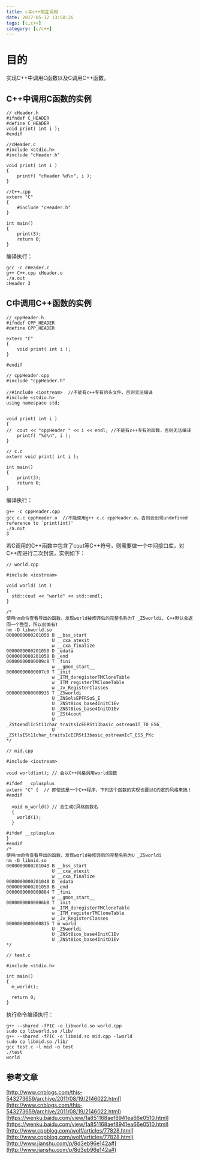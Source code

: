 ```yaml
---
title: c与c++相互调用
date: 2017-05-12 13:58:26
tags: [c,c++]
category: [c/c++]
---
```



# 目的 
实现C++中调用C函数以及C调用C++函数。

## C++中调用C函数的实例
```
// cHeader.h
#ifndef C_HEADER
#define C_HEADER
void print( int i );
#endif
```
<!--more-->
```
//cHeader.c
#include <stdio.h>
#include "cHeader.h"

void print( int i )
{
	printf( "cHeader %d\n", i );
}
```

```
//C++.cpp
extern "C"
{
	#include "cHeader.h"
}

int main()
{
	print(3);
	return 0;
}
```

编译执行：
```
gcc -c cHeader.c
g++ C++.cpp cHeader.o
./a.out
cHeader 3
```

## C中调用C++函数的实例
```
// cppHeader.h
#ifndef CPP_HEADER
#define CPP_HEADER

extern "C" 
{
	void print( int i );
}

#endif
```

```
// cppHeader.cpp
#include "cppHeader.h"

//#include <iostream>  //不能有c++专有的头文件，否则无法编译
#include <stdio.h>
using namespace std;


void print( int i )
{
//	cout << "cppHeader " << i << endl; //不能有c++专有的函数，否则无法编译
	printf( "%d\n", i );
}
```

```
// c.c
extern void print( int i );

int main()
{
	print(3);
	return 0;
}
```
编译执行：
```
g++ -c cppHeader.cpp
gcc c.c cppHeader.o  //不能使用g++ c.c cppHeader.o，否则会出现undefined reference to `print(int)'
./a.out
3
```
若C调用的C++函数中包含了cout等C++符号，则需要做一个中间接口库，对C++库进行二次封装，实例如下：
```
// world.cpp

#include <iostream>

void world( int )
{
  std::cout << "world" << std::endl;  
}

/*
使用nm命令查看导出的函数，发现world被修饰后的完整名称为T _Z5worldi, C++默认会返回一个整型，所以前面有T
nm -D libworld.so 
0000000000201050 B __bss_start
                 U __cxa_atexit
                 w __cxa_finalize
0000000000201050 D _edata
0000000000201058 B _end
00000000000009c8 T _fini
                 w __gmon_start__
00000000000007c0 T _init
                 w _ITM_deregisterTMCloneTable
                 w _ITM_registerTMCloneTable
                 w _Jv_RegisterClasses
0000000000000935 T _Z5worldi
                 U _ZNSolsEPFRSoS_E
                 U _ZNSt8ios_base4InitC1Ev
                 U _ZNSt8ios_base4InitD1Ev
                 U _ZSt4cout
                 U _ZSt4endlIcSt11char_traitsIcEERSt13basic_ostreamIT_T0_ES6_
                 U _ZStlsISt11char_traitsIcEERSt13basic_ostreamIcT_ES5_PKc
*/

```

```
// mid.cpp

#include <iostream>

void world(int); // 会以C++风格调用world函数

#ifdef __cplusplus
extern "C" {  // 即使这是一个C++程序，下列这个函数的实现也要以C约定的风格来搞！
#endif

  void m_world() // 会生成C风格函数名
  {
    world(1);
  }

#ifdef __cplusplus
}
#endif
/*
使用nm命令查看导出的函数，发现world被修饰后的完整名称为U _Z5worldi
nm -D libmid.so 
0000000000201048 B __bss_start
                 U __cxa_atexit
                 w __cxa_finalize
0000000000201048 D _edata
0000000000201050 B _end
0000000000000884 T _fini
                 w __gmon_start__
00000000000006b0 T _init
                 w _ITM_deregisterTMCloneTable
                 w _ITM_registerTMCloneTable
                 w _Jv_RegisterClasses
0000000000000815 T m_world
                 U _Z5worldi
                 U _ZNSt8ios_base4InitC1Ev
                 U _ZNSt8ios_base4InitD1Ev
*/

```

```
// test.c

#include <stdio.h>

int main()
{
  m_world();

  return 0;
}
```

执行命令编译执行：
```
g++ --shared -fPIC -o libworld.so world.cpp
sudo cp libworld.so /lib/
g++ --shared -fPIC -o libmid.so mid.cpp -lworld
sudo cp libmid.so /lib/
gcc test.c -l mid -o test
./test
world
```

## 参考文章
[http://www.cnblogs.com/this-543273659/archive/2011/08/19/2146022.html](http://www.cnblogs.com/this-543273659/archive/2011/08/19/2146022.html)
[https://wenku.baidu.com/view/1a851168aef8941ea66e0510.html](https://wenku.baidu.com/view/1a851168aef8941ea66e0510.html)
[http://www.cppblog.com/wolf/articles/77828.html](http://www.cppblog.com/wolf/articles/77828.html)
[http://www.jianshu.com/p/8d3eb96e142a#](http://www.jianshu.com/p/8d3eb96e142a#)




